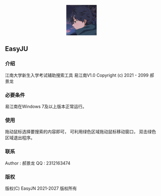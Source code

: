 <div align=center>
<img src="/image/logo.jpg"/ width="100">
</div>

## EasyJU

### 介绍
江南大学新生入学考试辅助搜索工具
易江南V1.0
Copyright (c) 2021 - 2099 郝景龙

### 必要条件
易江南在Windows 7及以上版本正常运行。

### 使用
拖动鼠标选择要搜索的内容即可，
可利用绿色区域拖动鼠标移动窗口，
双击绿色区域退出程序。

### 联系
Author : 郝景龙
QQ : 2312163474

### 版权
版权(C) EasyJN 2021-2027 版权所有



